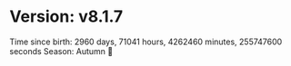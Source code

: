 # Version: v8.1.7
Time since birth: 2960 days, 71041 hours, 4262460 minutes, 255747600 seconds
Season: Autumn 🍁
